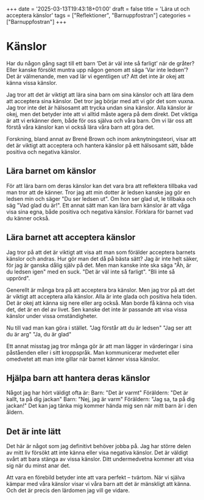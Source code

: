 +++
date = '2025-03-13T19:43:18+01:00'
draft = false
title = 'Lära ut och acceptera känslor'
tags = ["Reflektioner", "Barnuppfostran"]
categories = ["Barnuppfostran"]
+++
# Känslor
Har du någon gång sagt till ett barn ’Det är väl inte så farligt’ när de gråter? Eller kanske försökt muntra upp någon genom att säga ’Var inte ledsen’? Det är välmenande, men vad lär vi egentligen ut? Att det inte är okej att känna vissa känslor.

Jag tror att det är viktigt att lära sina barn om sina känslor och att lära dem att acceptera sina känslor. Det tror jag börjar med att vi gör det som vuxna. Jag tror inte det är hälsosamt att trycka undan sina känslor. Alla känslor är okej, men det betyder inte att vi alltid måste agera på dem direkt. Det viktiga är att vi erkänner dem, både för oss själva och våra barn. Om vi lär oss att förstå våra känslor kan vi också lära våra barn att göra det.

Forskning, bland annat av Brené Brown och inom anknytningsteori,<!-- länka till ankytningsteori --> visar att det är viktigt att acceptera och hantera känslor på ett hälsosamt sätt, både positiva och negativa känslor.

## Lära barnet om känslor
För att lära barn om deras känslor kan det vara bra att reflektera tillbaka vad man tror att de känner. Tror jag att min dotter är ledsen kanske jag gör en ledsen min och säger "Du ser ledsen ut". Om hon ser glad ut, le tillbaka och säg "Vad glad du är!".
Ett annat sätt man kan lära barn känslor är att våga visa sina egna, både positiva och negativa känslor. Förklara för barnet vad du känner också.

## Lära barnet att acceptera känslor
Jag tror på att det är viktigt att visa att man som förälder acceptera barnets känslor och andras. Hur gör man det då på bästa sätt? Jag är inte helt säker, för jag är ganska dålig själv på det. Men man kanske inte ska säga
"Åh, är du ledsen igen" med en suck.
"Det är väl inte så farligt".
"Bli inte så upprörd".

Generellt är många bra på att acceptera bra känslor. Men jag tror på att det är viktigt att acceptera alla känslor. Alla är inte glada och positiva hela tiden. Det är okej att känna sig nere eller arg också. Man borde få känna och visa det, det är en del av livet. Sen kanske det inte är passande att visa vissa känslor under vissa omständigheter.

Nu till vad man kan göra i stället.
"Jag förstår att du är ledsen"
"Jag ser att du är arg"
"Ja, du är glad"

Ett annat misstag jag tror många gör är att man lägger in värderingar i sina påståenden eller i sitt kroppspråk. Man kommunicerar medvetet eller omedvetet att man inte gillar när barnet känner vissa känslor.

## Hjälpa barn att hantera deras känslor
Något jag har hört väldigt ofta är:
Barn: "Det är varmt"
Föräldern: "Det är kallt, ta på dig jackan"
Barn: "Nej, jag är varm"
Föräldern: "Jag sa, ta på dig jackan!"
Det kan jag tänka mig kommer hända mig sen när mitt barn är i den åldern.

## Det är inte lätt
Det här är något som jag definitivt behöver jobba på. Jag har större delen av mitt liv försökt att inte känna eller visa negativa känslor. Det är väldigt svårt att bara stänga av vissa känslor. Ditt undermedvetna kommer att visa sig när du minst anar det.

Att vara en förebild betyder inte att vara perfekt – tvärtom. När vi själva kämpar med våra känslor visar vi våra barn att det är mänskligt att känna. Och det är precis den lärdomen jag vill ge vidare.
